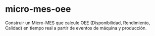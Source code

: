 # micro-mes-oee

Construir un Micro-MES que calcule OEE (Disponibilidad, Rendimiento, Calidad) en tiempo real a partir de eventos de máquina y producción.
